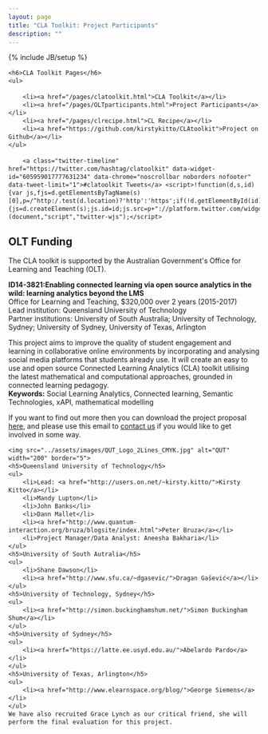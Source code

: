 ```yaml
---
layout: page
title: "CLA Toolkit: Project Participants"
description: ""
---
```

{% include JB/setup %}

<div class="sidebarnav">

	<h6>CLA Toolkit Pages</h6>
	<ul>

		<li><a href="/pages/clatoolkit.html">CLA Toolkit</a></li>
		<li><a href="/pages/OLTparticipants.html">Project Participants</a></li>
		<li><a href="/pages/clrecipe.html">CL Recipe</a></li>
		<li><a href="https://github.com/kirstykitto/CLAtoolkit">Project on Github</a></li>
	</ul>

        <a class="twitter-timeline" href="https://twitter.com/hashtag/clatoolkit" data-widget-id="605959017777631234" data-chrome="noscrollbar noborders nofooter" data-tweet-limit="1">#clatoolkit Tweets</a> <script>!function(d,s,id){var js,fjs=d.getElementsByTagName(s)[0],p=/^http:/.test(d.location)?'http':'https';if(!d.getElementById(id)){js=d.createElement(s);js.id=id;js.src=p+"://platform.twitter.com/widgets.js";fjs.parentNode.insertBefore(js,fjs);}}(document,"script","twitter-wjs");</script>
</div>

<h2>OLT Funding</h2>
<p>The CLA toolkit is supported by the Australian Government's Office for Learning and Teaching (OLT). 
	<p><b>ID14-3821:Enabling connected learning via open source analytics in the wild: learning analytics beyond the LMS</b><br>
			Office for Learning and Teaching, $320,000 over 2 years (2015-2017)<br>
			Lead institution: Queensland University of Technology<br>
			Partner institutions: University of South Australia; University of Technology, Sydney; University of Sydney, University of Texas, Arlington<br>
	<p>
		This project aims to improve the quality of student engagement and learning in collaborative online environments by incorporating and analysing social media platforms that students already use. It will create an easy to use and open source Connected Learning Analytics (CLA) toolkit utilising the latest mathematical and computational approaches, grounded in connected learning pedagogy.
		<br>
		<b>Keywords:</b> Social Learning Analytics, Connected learning, Semantic Technologies, xAPI, mathematical modelling
	</p>
	<p>
		If you want to find out more then you can download the project proposal <a href="../assets/papers/prop.id.qut.kitto.2014-front.pdf">here</a>, and please use this email to <a href="mailto:CLAtoolkitemail">contact us</a> if you would like to get involved in some way. 
	</p>

	<img src="../assets/images/QUT_Logo_2Lines_CMYK.jpg" alt="QUT" width="200" border="5">
	<h5>Queensland University of Technology</h5>
	<ul>
		<li>Lead: <a href="http://users.on.net/~kirsty.kitto/">Kirsty Kitto</a></li>
		<li>Mandy Lupton</li>
		<li>John Banks</li>
		<li>Dann Mallet</li>
		<li><a href="http://www.quantum-interaction.org/bruza/blogsite/index.html">Peter Bruza</a></li>
		<li>Project Manager/Data Analyst: Aneesha Bakharia</li>
	</ul>
	<h5>University of South Autralia</h5>
	<ul>
		<li>Shane Dawson</li>
		<li><a href="http://www.sfu.ca/~dgasevic/">Dragan Gašević</a></li>
	</ul>
	<h5>University of Technology, Sydney</h5>
	<ul>
		<li><a href="http://simon.buckinghamshum.net/">Simon Buckingham Shum</a></li>
	</ul>
	<h5>University of Sydney</h5>
	<ul>
		<li><a hrerf="https://latte.ee.usyd.edu.au/">Abelardo Pardo</a></li>
	</ul>
	<h5>University of Texas, Arlington</h5>
	<ul>
		<li><a href="http://www.elearnspace.org/blog/">George Siemens</a></li>
	</ul>
	We have also recruited Grace Lynch as our critical friend, she will perform the final evaluation for this project.


